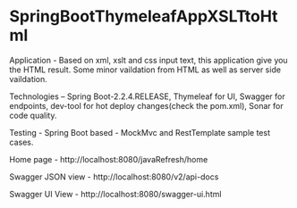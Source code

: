 # SpringBootThymeleafAppXSLTtoHtml
Application - Based on xml, xslt and css input text, this application give you the HTML result. 
Some minor vaildation from HTML as well as server side vaildation. 

Technologies – Spring Boot-2.2.4.RELEASE, Thymeleaf for UI, Swagger for endpoints, dev-tool for hot deploy 
            changes(check the pom.xml), Sonar for code quality.
            
Testing - Spring Boot based - MockMvc and RestTemplate sample test cases.

Home page - http://localhost:8080/javaRefresh/home

Swagger JSON view - http://localhost:8080/v2/api-docs

Swagger UI View - http://localhost:8080/swagger-ui.html
